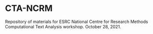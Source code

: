 # CTA-NCRM
Repository of materials for ESRC National Centre for Research Methods Computational Text Analysis workshop. October 28, 2021.
